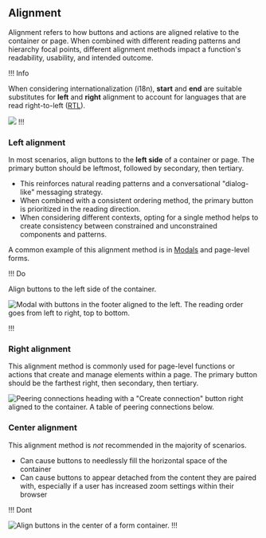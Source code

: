 ## Alignment

Alignment refers to how buttons and actions are aligned relative to the container or page. When combined with different reading patterns and hierarchy focal points, different alignment methods impact a function's readability, usability, and intended outcome.

!!! Info

When considering internationalization (i18n), **start** and **end** are suitable substitutes for **left** and **right** alignment to account for languages that are read right-to-left ([RTL](https://developer.mozilla.org/en-US/docs/Glossary/RTL)).

![](/assets/patterns/button-organization/alignment-methods.png)
!!!

### Left alignment

In most scenarios, align buttons to the **left side** of a container or page. The primary button should be leftmost, followed by secondary, then tertiary.

- This reinforces natural reading patterns and a conversational "dialog-like" messaging strategy.
- When combined with a consistent ordering method, the primary button is prioritized in the reading direction.
- When considering different contexts, opting for a single method helps to create consistency between constrained and unconstrained components and patterns.

A common example of this alignment method is in [Modals](/components/modal) and page-level forms.

!!! Do

Align buttons to the left side of the container.

![Modal with buttons in the footer aligned to the left. The reading order goes from left to right, top to bottom.](/assets/patterns/button-organization/alignment-reading-pattern-comparison.png)

!!!

### Right alignment

This alignment method is commonly used for page-level functions or actions that create and manage elements within a page. The primary button should be the farthest right, then secondary, then tertiary.

![Peering connections heading with a "Create connection" button right aligned to the container. A table of peering connections below.](/assets/patterns/button-organization/using-right-alignment.png)

### Center alignment

This alignment method is _not_ recommended in the majority of scenarios.

- Can cause buttons to needlessly fill the horizontal space of the container
- Can cause buttons to appear detached from the content they are paired with, especially if a user has increased zoom settings within their browser

!!! Dont

![Align buttons in the center of a form container.](/assets/patterns/button-organization/using-center-alignment.png)
!!!

